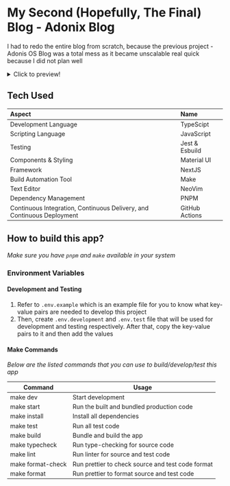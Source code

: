 # **My Second (Hopefully, The Final) Blog - Adonix Blog**

I had to redo the entire blog from scratch, because the previous project - Adonis OS Blog was a total mess as it became unscalable real quick because I did not plan well

<details>
<summary>Click to preview!</summary>

#### Home Page

![Light Mode](./docs/home/light.png 'Light Mode')
![Dark Mode](./docs/home/dark.png 'Dark Mode')

#### Posts

![Light Mode Posts](./docs/posts/light.png 'Light Mode Posts')
![Dark Mode Posts](./docs/posts/dark.png 'Dark Mode Posts')

#### Post

![Light Mode Post](./docs/post/light.png 'Light Mode Post')
![Dark Mode Post](./docs/post/dark.png 'Dark Mode Post')

#### Footer yeah, ordinary

![Light Mode Footer](./docs/footer/light.png 'Light Mode Footer')
![Dark Mode Footer](./docs/footer/dark.png 'Dark Mode Footer')

</details>

## Tech Used

| Aspect                                                                 | Name           |
| :--------------------------------------------------------------------- | :------------- |
| Development Language                                                   | TypeScipt      |
| Scripting Language                                                     | JavaScript     |
| Testing                                                                | Jest & Esbuild |
| Components & Styling                                                   | Material UI    |
| Framework                                                              | NextJS         |
| Build Automation Tool                                                  | Make           |
| Text Editor                                                            | NeoVim         |
| Dependency Management                                                  | PNPM           |
| Continuous Integration, Continuous Delivery, and Continuous Deployment | GitHub Actions |

## How to build this app?

_*Make sure you have `pnpm` and `make` available in your system*_

### Environment Variables

#### Development and Testing

1. Refer to `.env.example` which is an example file for you to know what key-value pairs are needed to develop this project
2. Then, create `.env.development` and `.env.test` file that will be used for development and testing respectively. After that, copy the key-value pairs to it and then add the values

#### Make Commands

_*Below are the listed commands that you can use to build/develop/test this app*_

| Command           | Usage                                             |
| ----------------- | ------------------------------------------------- |
| make dev          | Start development                                 |
| make start        | Run the built and bundled production code         |
| make install      | Install all dependencies                          |
| make test         | Run all test code                                 |
| make build        | Bundle and build the app                          |
| make typecheck    | Run type-checking for source code                 |
| make lint         | Run linter for source and test code               |
| make format-check | Run prettier to check source and test code format |
| make format       | Run prettier to format source and test code       |
